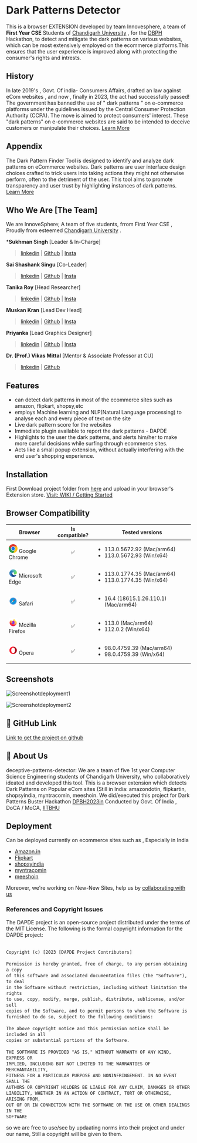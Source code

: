 
# Dark Patterns Detector

This is a browser EXTENSION developed by team Innovesphere, a team of **First Year CSE** Students of [Chandigarh University](https://cuchd.in/) , for the [DBPH](https://dpbh2023.in) Hackathon, to detect and mitigate the dark patterns on various websites, which can be most extensively employed on the ecommerce platforms.This ensures that the user experience is improved along with protecting the consumer's rights and intrests.

## History
In late 2019's , Govt. Of india- Consumers Affairs, drafted an law against eCom websites , and now , finally in 2023, the act had successfully passed! The government has banned the use of " dark patterns " on e-commerce platforms under the guidelines issued by the Central Consumer Protection Authority (CCPA). The move is aimed to protect consumers' interest. These "dark patterns" on e-commerce websites are said to be intended to deceive customers or manipulate their choices.
[Learn More](htt)


## Appendix

The Dark Pattern Finder Tool is designed to identify and analyze dark patterns on eCommerce websites. Dark patterns are user interface design choices crafted to trick users into taking actions they might not otherwise perform, often to the detriment of the user. This tool aims to promote transparency and user trust by highlighting instances of dark patterns.
[Learn More](htt)

## Who We Are [The Team]
We are InnoveSphere; A team of five students, frrom First Year CSE , Proudly from esteemed  [Chandigarh University](https://cuchd.in) .

***Sukhman Singh** [Leader & In-Charge]
> [linkedin](https://linkedin.com/in/heysukhman) | [Github](https://github.com/howdysukh) | [Insta](https://instagram.com/xukhh/)

**Sai  Shashank Singu** [Co-Leader]
> [linkedin](https://www.linkedin.com/in/sai-shashank-singu-868682285/) | [Github](https://github.com/saishashanksingu) | [Insta](https://instagram.com/saishashanksingu/)

**Tanika Roy** [Head Researcher]
> [linkedin](https://linkedin.com/in/heysukhman) | [Github](https://github.com/Tani1510) | [Insta](https://instagram.com/xukhh/)

**Muskan Kran** [Lead Dev Head]
> [linkedin](https://linkedin.com/in/heysukhman) | [Github](https://github.com/karnmuskan03) | [Insta](https://instagram.com/xukhh/)

**Priyanka** [Lead Graphics Designer]
> [linkedin](https://linkedin.com/in/heysukhman) | [Github](https://github.com/howdysukh) | [Insta](https://instagram.com/xukhh/)

**Dr. (Prof.) Vikas Mittal** [Mentor & Associate Professor at CU]
> [linkedin](https://www.linkedin.com/in/dr-vikas-mittal-a614a979?utm_source=share&utm_campaign=share_via&utm_content=profile&utm_medium=android_app) | [Github](https://github.com/mail2drmittal) 



## Features
- can detect dark patterns in most of the ecommerce sites such as amazon, flipkart, shopsy,etc
- employs Machine learning and NLP(Natural Language processing) to analyse each and every piece of text on the site
- Live dark pattern score for the websites
- Immediate plugin available to report the dark patterns - DAPDE
- Highlights to the user the dark patterns, and alerts him/her to make more careful decisions while surfing through ecommerce sites.
- Acts like a small popup extension, without actually interfering with the end user's shopping experience.

## Installation 
First Download project folder from [here](https://github.com/howdysukh/dark-patterns/raw/master/DPBH%20FINAL.zip) and upload in your browser's Extension store. [Visit: WIKI / Getting Started](https://)
## Browser Compatibility
| Browser         	| Is compatible? 	| Tested versions                                                               	|
|-----------------	|:--------------:	|-------------------------------------------------------------------------------	|
| <img src="https://raw.githubusercontent.com/edent/SuperTinyIcons/master/images/svg/chrome.svg" width="24px" style="background: white" /> Google Chrome   	|        ✅       	| <ul><li>113.0.5672.92 (Mac/arm64)</li><li>113.0.5672.93 (Win/x64)</li></ul> 	|
| <img src="https://raw.githubusercontent.com/edent/SuperTinyIcons/master/images/svg/edge.svg" width="24px" style="background: white" /> Microsoft Edge  	|        ✅       	| <ul><li>113.0.1774.35 (Mac/arm64)</li><li>113.0.1774.35 (Win/x64)</li></ul>   	|
| <img src="https://raw.githubusercontent.com/edent/SuperTinyIcons/master/images/svg/safari.svg" width="24px" style="background: white" /> Safari          	|        ✅       	| <ul><li>16.4 (18615.1.26.110.1) (Mac/arm64)</ul></li>                            	|
| <img src="https://raw.githubusercontent.com/edent/SuperTinyIcons/master/images/svg/firefox.svg" width="24px" style="background: white" /> Mozilla Firefox 	|        ✅       	| <ul><li>113.0 (Mac/arm64)</li><li>112.0.2 (Win/x64)</li></ul>   	|
| <img src="https://raw.githubusercontent.com/edent/SuperTinyIcons/master/images/svg/opera.svg" width="24px" style="background: white" /> Opera           	|        ✅       	| <ul><li>98.0.4759.39 (Mac/arm64)</li><li>98.0.4759.39 (Win/x64)</ul></li>       	|


## Screenshots
![Screenshotdeployment1](https://github.com/howdysukh/deceptive-patterns-detector/assets/151936235/1630f918-1ed8-4766-b6df-9e1b5ffee538)

![Screenshotdeployment2](https://github.com/howdysukh/deceptive-patterns-detector/assets/151936235/f2f67e95-01a6-4eaa-9414-72111055de8f)


## 🔗 GitHub Link
[Link to get the project on github](https://github.com/howdysukh/deceptive-patterns-detector)

## 🚀 About Us
deceptive-patterns-detector:
We are a team of five 1st year Computer Science Engineering students of Chandigarh University, who collaboratively ideated and developed this tool.
This is a browser extension which detects Dark Patterns on Popular eCom sites (Still in India: amazondotin, flipkartin, shopsyindia, myntracomin, meeshoin. We did/executed this project for Dark Patterns Buster Hackathon [DPBH2023in](https://dpbh2023.in/) Conducted by Govt. Of India , DoCA / MoCA, [IITBHU](https://iitbhu.ac.in)

## Deployment
Can be deployed currently on ecommerce sites such as , Especially in India
- [Amazon.in](https://www.amazon.in)
- [Flipkart](https://www.flipkart.com)
- [shopsyindia](https://shopsy.in)
- [myntracomin](https://myntra.com)
- [meeshoin](https://meesho.com)

Moreover, we're working on New-New Sites, help us by [collaborating with us](https://github.com/howdysukh/deceptive-patterns-detector/pulls)

### References and Copyright Issues
The DAPDE project is an open-source project distributed under the terms of the MIT License. The following is the formal copyright information for the DAPDE project:
```MIT License

Copyright (c) [2023 [DAPDE Project Contributors]

Permission is hereby granted, free of charge, to any person obtaining a copy
of this software and associated documentation files (the "Software"), to deal
in the Software without restriction, including without limitation the rights
to use, copy, modify, merge, publish, distribute, sublicense, and/or sell
copies of the Software, and to permit persons to whom the Software is
furnished to do so, subject to the following conditions:

The above copyright notice and this permission notice shall be included in all
copies or substantial portions of the Software.

THE SOFTWARE IS PROVIDED "AS IS," WITHOUT WARRANTY OF ANY KIND, EXPRESS OR
IMPLIED, INCLUDING BUT NOT LIMITED TO THE WARRANTIES OF MERCHANTABILITY,
FITNESS FOR A PARTICULAR PURPOSE AND NONINFRINGEMENT. IN NO EVENT SHALL THE
AUTHORS OR COPYRIGHT HOLDERS BE LIABLE FOR ANY CLAIM, DAMAGES OR OTHER
LIABILITY, WHETHER IN AN ACTION OF CONTRACT, TORT OR OTHERWISE, ARISING FROM,
OUT OF OR IN CONNECTION WITH THE SOFTWARE OR THE USE OR OTHER DEALINGS IN THE
SOFTWARE
```
so we are free to use/see by updaating norms into their project  and under our name, Still a copyright will be given to them.





